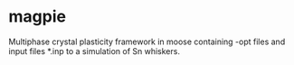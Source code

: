 # magpie
Multiphase crystal plasticity framework in moose
containing -opt files and input files *.inp to a simulation of Sn whiskers.
